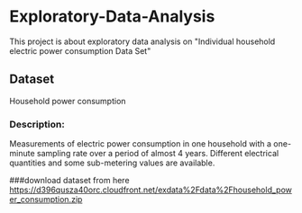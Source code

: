 # Exploratory-Data-Analysis
This project is about exploratory data analysis on "Individual household electric power consumption Data Set"

## Dataset 
Household power consumption
### Description: 
Measurements of electric power consumption in one household with a one-minute sampling rate over a period of almost 4 years. Different electrical quantities and some sub-metering values are available.

###download dataset from here
https://d396qusza40orc.cloudfront.net/exdata%2Fdata%2Fhousehold_power_consumption.zip
